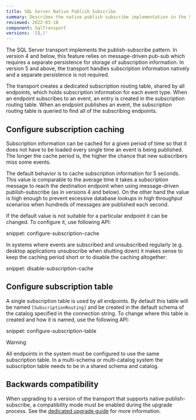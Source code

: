 ```yaml
---
title: SQL Server Native Publish Subscribe
summary: Describes the native publish subscribe implementation in the SQL Server transport
reviewed: 2022-03-18
component: SqlTransport
versions: '[5,)'
---
```


The SQL Server transport implements the publish-subscribe pattern. In version 4 and below, this feature relies on message-driven pub-sub which requires a separate persistence for storage of subscription information. In version 5 and above, the transport handles subscription information natively and a separate persistence is not required.

The transport creates a dedicated subscription routing table, shared by all endpoints, which holds subscription information for each event type. When an endpoint subscribes to an event, an entry is created in the subscription routing table. When an endpoint publishes an event, the subscription routing table is queried to find all of the subscribing endpoints.


## Configure subscription caching

Subscription information can be cached for a given period of time so that it does not have to be loaded every single time an event is being published. The longer the cache period is, the higher the chance that new subscribers miss some events.

The default behavior is to cache subscription information for 5 seconds. This value is comparable to the average time it takes a subscription message to reach the destination endpoint when using message-driven publish-subscribe (as in versions 4 and below). On the other hand the value is high enough to prevent excessive database lookups in high throughput scenarios when hundreds of messages are published each second.

If the default value is not suitable for a particular endpoint it can be changed. To configure it, use following API:

snippet: configure-subscription-cache

In systems where events are subscribed and unsubscribed regularly (e.g. desktop applications unsubscribe when shutting down) it makes sense to keep the caching period short or to disable the caching altogether:

snippet: disable-subscription-cache


## Configure subscription table

A single subscription table is used by all endpoints. By default this table will be named `[SubscriptionRouting]` and be created in the default schema of the catalog specified in the connection string. To change where this table is created and how it is named, use the following API:

snippet: configure-subscription-table

> [!WARNING]
> All endpoints in the system must be configured to use the same subscription table. In a multi-schema or multi-catalog system the subscription table needs to be in a shared schema and catalog.

## Backwards compatibility

When upgrading to a version of the transport that supports native publish-subscribe, a compatibility mode must be enabled during the upgrade process. See the [dedicated upgrade guide](/transports/upgrades/sqlserver-4to5.md) for more information.



